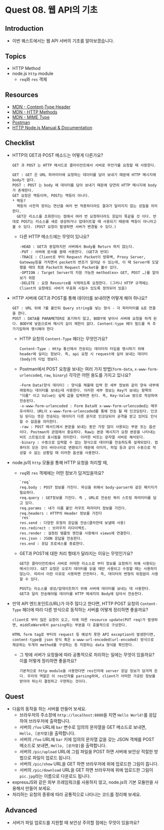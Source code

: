 # Quest 08. 웹 API의 기초

## Introduction

- 이번 퀘스트에서는 웹 API 서버의 기초를 알아보겠습니다.

## Topics

- HTTP Method
- node.js `http` module
  - `req`와 `res` 객체

## Resources

- [MDN - Content-Type Header](https://developer.mozilla.org/en-US/docs/Web/HTTP/Headers/Content-Type)
- [MDN - HTTP Methods](https://developer.mozilla.org/en-US/docs/Web/HTTP/Methods)
- [MDN - MIME Type](https://developer.mozilla.org/en-US/docs/Glossary/MIME_type)
- [Postman](https://chrome.google.com/webstore/detail/postman/fhbjgbiflinjbdggehcddcbncdddomop)
- [HTTP Node.js Manual & Documentation](https://nodejs.org/api/http.html)

## Checklist

- HTTP의 GET과 POST 메소드는 어떻게 다른가요?

  ```
  GET 과 POST 는 HTTP 메서드로 클라이언트에서 서버로 무언가를 요청할 때 사용한다.

  GET : GET 은 URL 파라미터에 요청하는 데이터를 담아 보내기 때문에 HTTP 메시지에 body가 없다.
  POST : POST 는 body 에 데이터를 담아 보내기 때문에 당연히 HTTP 메시지에 body가 존재한다.
  GET 요청은 멱등이며, POST는 멱등이 아니다.
  * 멱등?
    멱등의 사전적 정의는 연산을 여러 번 적용하더라도 결과가 달라지지 않는 성질을 의미한다.
    GET은 리소스를 조회한다는 점에서 여러 번 요청하더라도 응답이 똑같을 것 이다. 반대로 POST는 리소스를 새로 생성하거나 업데이트할 때 사용되기 때문에 멱등이 아니라고 볼 수 있다. (POST 요청이 발생하면 서버가 변경될 수 있다.)
  ```

  - 다른 HTTP 메소드에는 무엇이 있나요?
    ```
    -HEAD : GET과 동일하지만 서버에서 Body를 Return 하지 않는다.
    -PUT : 서버에 문서를 쓸때 사용한다. (GET과 반대)
    -TRACE : Client로 부터 Request Packet이 방화벽, Proxy Server, Gateway등을 거치면서 packet의 변조가 일어날 수 있는데, 이 때 Server에 도달 했을 때의 최종 Packet의 Request Packet을 볼수 있다.
    -OPTION : Target Server의 지원 가능한 method(ex> GET, POST …)를 알아보기 위함
    -DELETE : 요청 Resource를 삭제하도록 요청한다. (그러나 HTTP 규격에는 Client의 요청에도 서버가 무효화 시킬수 있도록 정의되어 있음)
    ```

- HTTP 서버에 GET과 POST를 통해 데이터를 보내려면 어떻게 해야 하나요?
  ```
  GET : URL 뒤에 ?를 붙인뒤 Query string을 넣는 형식 - 각 파라미터를 &로 연결을 한다.
  POST : DATA를 PARAMETER로 표기하지 않고, BODY에 넣어서 서버에 요청을 하게 된다. BODY에 넣음으로써 메시지 길이 제한이 없다. Content-type 헤더 필드를 꼭 추가기입하여 명시해야 한다
  ```
  - HTTP 요청의 `Content-Type` 헤더는 무엇인가요?
    ```
    Content-Type : Http 통신에서 전송되는 데이터의 타입을 명시하기 위해 header에 실리는 정보다. 즉, api 요청 시 request에 실어 보내는 데이터(body)의 타입 정보다.
    ```
  - Postman에서 POST 요청을 보내는 여러 가지 방법(`form-data`, `x-www-form-urlencoded`, `raw`, `binary`) 각각은 어떤 용도를 가지고 있나요?
    ```
    -Form Data(양식 데이터) : 양식을 채울때 입력 한 세부 정보와 같이 양숙 내부에 래핑하는 데이터를 보내는데 사용한다. 이러한 세부 정보는 Key가 보내는 항목의 "이름" 이고 Value는 실제 값을 입력하면 된다. 즉, Key-Value 쌍으로 작성하여 전송된다.
    -x-www-form-urlencoded : Form Data와 x-www-form-urlencoded는 매우 유사하다. URL이 x-www-form-urlencoded를 통해 전송 될 때 인코딩된다. 인코딩 된다는 뜻은 전송되는 데이터가 다른 문자로 인코딩되어 공격을 받고 있어도 인식할 수 없음을 의미한다.
    -raw : POST 메서드에서 본문을 보내는 동안 가장 많이 사용되는 부분 또는 옵션이다. Postman의 관점에서 중요하다. Raw는 본문 메시지가 요청 본문을 나타내는 비트 스트림으로 표시됨을 의미한다. 이러한 비트는 문자열 서버로 해석된다.
    -binary : 수동으로 입력할 수 없는 형식으로 데이터를 전송하도록 설계되었다. 컴퓨터의 모든 것이 바이너리로 변환되기 때문에 이미지, 파일 등과 같이 수동으로 작성할 수 없는 상황일 때 이러한 옵션을 사용한다.
    ```
- node.js의 `http` 모듈을 통해 HTTP 요청을 처리할 때,

  - `req`와 `res` 객체에는 어떤 정보가 담겨있을까요?
    ```
    `req`
    req.body : POST 정보를 가진다. 파싱을 위해서 body-parser와 같은 패키지가 필요하다.
    req.query : GET정보를 가진다. 즉 , URL로 전송된 쿼리 스트링 파라미터를 담고 있다.
    req.params : 내가 이름 붙인 라우트 파라미터 정보를 가진다.
    req.headers : HTTP의 Header 정보를 가진다
    `res`
    res.send : 다양한 유형의 응답을 전송(클라한테 보낼때 사용)
    res.redirect : 브라우저 리다이렉트.
    res.render : 설정된 템플릿 엔진을 사용해서 views에 연결한다.
    res.json : JSON 응답을 전송한다.
    res.end : 응답 프로세스를 종료한다.
    ```
  - GET과 POST에 대한 처리 형태가 달라지는 이유는 무엇인가요?

    ```
    GET은 클라이언트에서 서버로 어떠한 리소스로 부터 정보를 요청하기 위해 사용되는 메서드이다. GET 요청은 오로지 데이터를 읽을 때만 사용되고 수정할 때는 사용하지 않는다. 따라서 이런 이유로 사용하면 안전하다. 즉, 데이터의 변형의 위험없이 사용할 수 있다.

    POST는 리소스를 생성/업데이트하기 위해 서버에 데이터를 보내는 데 사용한다. GET과 달리 전송해야될 데이터를 HTTP 메세지의 Body에 담아서 전송한다.
    ```

- 만약 API 엔드포인트(URL)가 아주 많다고 한다면, HTTP POST 요청의
  `Content-Type` 헤더에 따라 다른 방식으로 동작하는 서버를 어떻게 정리하면 좋을까요?

  ```
  client로 부터 많은 요청이 오고, 이에 따른 resource update(PUT req)가 발생하면, middleWare에서 parsing하는 부분을 더 효율적으로 구상한다.

  HTML form tag로 부터의 request 등 예상치 못한 API exception이 발생한다면, content-type을 json 방식 혹은 x-www-url-encoded(url-encoded) 방식으로 제공하는 두개의 method를 구성하는 등 지원하는 data 형식을 확인한다.
  ```

  - 그 밖에 서버가 요청들에 따라 공통적으로 처리하는 일에는 무엇이 있을까요? 이를 어떻게 정리하면 좋을까요?
    ```
    기본적으로 http module을 사용한다면 res인자에 server 응답 정보가 담겨져 온다. 우리의 역할은 이 res인자를 parsing하여, client가 어떠한 가공된 정보를 받아야 하는지 결정하고 구현하는 것이다.
    ```

## Quest

- 다음의 동작을 하는 서버를 만들어 보세요.
  - 브라우저의 주소창에 `http://localhost:8080`을 치면 `Hello World!`를 응답하여 브라우저에 출력합니다.
  - 서버의 `/foo` URL에 `bar` 변수로 임의의 문자열을 GET 메소드로 보내면, `Hello, [문자열]`을 출력합니다.
  - 서버의 `/foo` URL에 `bar` 키에 임의의 문자열 값을 갖는 JSON 객체를 POST 메소드로 보내면, `Hello, [문자열]`을 출력합니다.
  - 서버의 `/pic/upload` URL에 그림 파일을 POST 하면 서버에 보안상 적절한 방법으로 파일이 업로드 됩니다.
  - 서버의 `/pic/show` URL을 GET 하면 브라우저에 위에 업로드한 그림이 뜹니다.
  - 서버의 `/pic/download` URL을 GET 하면 브라우저에 위에 업로드한 그림이 `pic.jpg`라는 이름으로 다운로드 됩니다.
- expressJS와 같은 외부 프레임워크를 사용하지 않고, node.js의 기본 모듈만을 사용해서 만들어 보세요.
- 처리하는 요청의 종류에 따라 공통적으로 나타나는 코드를 정리해 보세요.

## Advanced

- 서버가 파일 업로드를 지원할 때 보안상 주의할 점에는 무엇이 있을까요?
